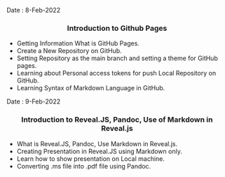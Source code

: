 <!--<h1 align="center">Daily-Online-Blog</h1>-->

Date : 8-Feb-2022 
<h3 align='center'>Introduction to Github Pages</h3>

- Getting Information What is GitHub Pages.
- Create a New Repository on GitHub.
- Setting Repository as the main branch and setting a theme for GitHub pages.
- Learning about Personal access tokens for push Local Repository on GitHub.
- Learning Syntax of Markdown Language in GitHub.

Date : 9-Feb-2022 
<h3 align='center'>Introduction to Reveal.JS, Pandoc, Use of Markdown in Reveal.js</h3>

- What is Reveal.JS, Pandoc, Use Markdown in Reveal.js.
- Creating Presentation in Reveal.JS using Markdown only.
- Learn how to show presentation on Local machine.
- Converting .ms file into .pdf file using Pandoc.
